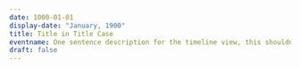 ```yaml
---
date: 1000-01-01
display-date: "January, 1900"
title: Title in Title Case
eventname: One sentence description for the timeline view, this shouldn't be longer than 125 characters. 
draft: false
---
```


